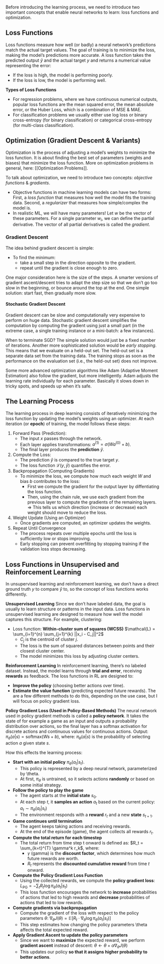 Before introducing the learning process, we need to introduce two important concepts that enable neural networks to learn: loss functions and optimization.
## Loss Functions
Loss functions measure how well (or badly) a neural network’s predictions match the actual target values. The goal of training is to minimize the loss, making the model’s predictions more accurate. A loss function takes the predicted output $\hat{y}$ and the actual target $y$ and returns a numerical value representing the error:
- If the loss is high, the model is performing poorly.
- If the loss is low, the model is performing well.

**Types of Loss Functions**
- For regression problems, where we have continuous numerical outputs, popular loss functions are the mean squared error, the mean absolute error, or the Huber Loss, which is a combination of MSE & MAE.
- For classification problems we usually either use log loss or binary cross-entropy (for binary classification) or categorical cross-entropy (for multi-class classification).
## Optimization (Gradient Descent & Variants)
Optimization is the process of adjusting a model’s weights to minimize the loss function. It is about finding the best set of parameters (weights and biases) that minimize the loss function. More on optimization problems in general, here: [[Optimization Problems]]. 

To talk about optimization, we need to introduce two concepts: *objective functions* & *gradients*. 
- Objective functions in machine learning models can have two forms: First, a *loss function* that measures how well the model fits the training data. Second, a *regularizer* that measures how simple/complex the model is.
- In realistic ML, we will have many parameters! Let $w$ be the vector of these parameters. For a single parameter $w_i$, we can define the partial derivative. The vector of all partial derivatives is called the *gradient*.
### Gradient Descent
The idea behind gradient descent is simple: 
- To find the minimum:
	- take a small step in the direction opposite to the gradient.
	- repeat until the gradient is close enough to zero.

One major consideration here is the size of the steps. A smarter versions of gradient ascent/descent tries to adapt the step size so that we don’t go too slow in the beginning, or bounce around the top at the end. One simple solution: start fast, then gradually more slow.
#### Stochastic Gradient Descent
Gradient descent can be slow and computationally very expensive to perform on huge data. Stochastic gradient descent simplifies the computation by computing the gradient using just a small part (in the extreme case, a single training instance or a mini-batch: a few instances).

When to terminate SGD? The simple solution would just be a fixed number of iterations. Another more sophisticated solution would be *early stopping*. This means that we evaluate on a held-out set. The held-out set is a separate data set from the training data. The training stops as soon as the performance on the evaluation set (i.e., the held-out set) does not improve. 

Some more advanced optimization algorithms like Adam (Adaptive Moment Estimation) also follow the gradient, but more intelligently. Adam adjusts the learning rate individually for each parameter. Basically it slows down in tricky spots, and speeds up when it’s safe.
## The Learning Process
The learning process in deep learning consists of iteratively minimizing the loss function by updating the model’s weights using an optimizer. 
At each iteration (or **epoch**) of training, the model follows these steps:
1. Forward Pass (Prediction):
   - The input $x$ passes through the network.
   - Each layer applies transformations: $a^{(1)} = \sigma(Wa^{(0)}+b)$. 
   - The final layer produces the **prediction** $\hat{y}$.
2. Compute the Loss:
   - The prediction $\hat{y}$ is compared to the true target $y$.
   - The loss function $\mathcal{L}(y, \hat{y})$ quantifies the error.
3. Backpropagation (Computing Gradients)
   - To minimize the loss, we compute how much each weight $W$ and bias $b$ contributes to the loss:
	   - First we compute the gradient for the output layer by diffentiating the loss function. 
	   - Then, using the chain rule, we use each gradient from the previous layer to compute the gradients of the remaining layers. => This tells us which direction (increase or decrease) each weight should move to reduce the loss.
4. Weight Update (Using an Optimizer)
   - Once gradients are computed, an optimizer updates the weights. 
5. Repeat Until Convergence
   - The process repeats over multiple epochs until the loss is sufficiently low or stops improving.
   - Early stopping can prevent overfitting by stopping training if the validation loss stops decreasing.
## Loss Functions in Unsupervised and Reinforcement Learning
In unsupervised learning and reinforcement learning, we don’t have a direct ground truth $y$ to compare $\hat{y}$ to, so the concept of loss functions works differently.

**Unsupervised Learning**
Since we don’t have labeled data, the goal is usually to learn structure or patterns in the input data. Loss functions in unsupervised learning are designed to measure how well the model captures this structure. For example, clustering: 
- Loss function: **Within-cluster sum of squares (WCSS)**
	$\mathcal{L} = \sum_{i=1}^{n} \sum_{j=1}^{k} ||x_i - C_j||^2$
	- $C_j$ is the centroid of cluster $j$.
	- The loss is the sum of squared distances between points and their closest cluster center.
	- The model minimizes this loss by adjusting cluster centers.

**Reinforcement Learning**
In reinforcement learning, there’s no labeled dataset. Instead, the model learns through **trial and error**, receiving **rewards** as feedback. The loss functions in RL are designed to:
- **Improve the policy** (choosing better actions over time).
- **Estimate the value function** (predicting expected future rewards).
The are a few different methods to do this, depending on the use case, but I will focus on policy gradient loss. 

**Policy Gradient Loss (Used in Policy-Based Methods)**
The neural network used in policy gradient methods is called a **policy network**. It takes the state of for example a game as an input and outputs a probability distribution over actions, so the final layer has a softmax activation for discrete actions and continuous values for continuous actions. 
Output: $\pi_{\theta}(a | s) = \text{softmax}(W s + b)$, where: $\pi_{\theta}(a | s)$ is the probability of selecting action $a$ given state $s$.

How this effects the learning process:
- **Start with an initial policy** $\pi_{\theta}(a_t | s_t)$.
	- This policy is represented by a deep neural network, parameterized by \theta.
	- At first, $\pi_{\theta}$ is untrained, so it selects actions **randomly** or based on some initial strategy.
- **Follow the policy to play the game**
	- The agent starts at the **initial state** $s_0$.
	- At each step $t$, it **samples an action** $a_t$ based on the current policy: $a_t \sim \pi_{\theta}(a_t | s_t)$
	- The environment responds with a **reward** $r_t$ and a new **state** $s_{t+1}$.
- **Game continues until termination**
	- The agent keeps taking actions and receiving rewards.
	- At the end of the episode (game), the agent collects all rewards $r_t$.
- **Compute the total return for each timestep**
	- The total return from time step t onward is defined as: $R_t = \sum_{k=t}^{T} \gamma^k r_k$, where: 
		- $\gamma$ (gamma) is the **discount factor**, which determines how much future rewards are worth.
		- $R_t$ represents the **discounted cumulative reward** from time $t$ onward.
- **Compute the Policy Gradient Loss Function**
	- Using the collected rewards, we compute the **policy gradient loss**: $L_{\text{PG}} = - \sum_{t} R_t \log \pi_{\theta}(a_t | s_t)$
	- This loss function encourages the network to **increase** probabilities of actions that led to high rewards and **decrease** probabilities of actions that led to low rewards.
- **Compute gradients via backpropagation**
	- Compute the gradient of the loss with respect to the policy parameters $\theta$: $\nabla_{\theta} J(\theta) = \mathbb{E} [ R_t \cdot \nabla_{\theta} \log \pi_{\theta}(a_t | s_t) ]$
	- This step estimates how changing the policy parameters \theta affects the total expected reward.
- **Apply Gradient Ascent to update the policy parameters**
	- Since we want to **maximize** the expected reward, we perform **gradient ascent** instead of descent: $\theta \leftarrow \theta + \alpha \nabla_{\theta} J(\theta)$
	- This updates our policy **so that it assigns higher probability to better actions**.
